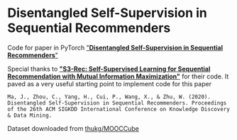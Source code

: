 # Disentangled Self-Supervision in Sequential Recommenders

Code for paper in PyTorch ["**Disentangled Self-Supervision in Sequential Recommenders**"](http://pengcui.thumedialab.com/papers/DisentangledSequentialRecommendation.pdf)

Special thanks to [**"S3-Rec: Self-Supervised Learning for Sequential Recommendation with Mutual Information Maximization"**](https://github.com/RUCAIBox/CIKM2020-S3Rec) for their code. It paved as a very useful starting point to implement code for this paper

```
Ma, J., Zhou, C., Yang, H., Cui, P., Wang, X., & Zhu, W. (2020). Disentangled Self-Supervision in Sequential Recommenders. Proceedings of the 26th ACM SIGKDD International Conference on Knowledge Discovery & Data Mining.
```

Dataset downloaded from [thukg/MOOCCube](https://github.com/thukg/MOOCCube)
